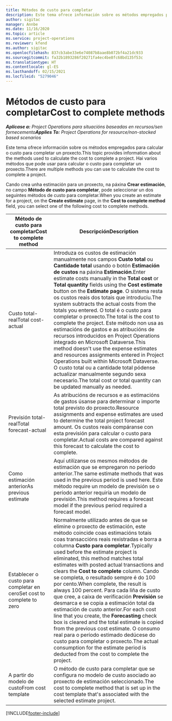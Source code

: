 ```yaml
---
title: Métodos de custo para completar
description: Este tema ofrece información sobre os métodos empregados para calcular o custo para completar un proxecto.
author: sigitac
manager: Annbe
ms.date: 11/16/2020
ms.topic: article
ms.service: project-operations
ms.reviewer: kfend
ms.author: sigitac
ms.openlocfilehash: 837cb3abe33e6e74087b8aae8b072bf4a21dc933
ms.sourcegitcommit: fa32b1893286f20271fa4ec4be8fc68bd135f53c
ms.translationtype: HT
ms.contentlocale: gl-ES
ms.lasthandoff: 02/15/2021
ms.locfileid: "5279046"
---
```

# <a name="cost-to-complete-methods"></a><span data-ttu-id="92f00-103">Métodos de custo para completar</span><span class="sxs-lookup"><span data-stu-id="92f00-103">Cost to complete methods</span></span>

<span data-ttu-id="92f00-104">_**Aplícase a:** Project Operations para situacións baseadas en recursos/sen fornecemento_</span><span class="sxs-lookup"><span data-stu-id="92f00-104">_**Applies To:** Project Operations for resource/non-stocked based scenarios_</span></span>

<span data-ttu-id="92f00-105">Este tema ofrece información sobre os métodos empregados para calcular o custo para completar un proxecto.</span><span class="sxs-lookup"><span data-stu-id="92f00-105">This topic provides information about the methods used to calculate the cost to complete a project.</span></span> <span data-ttu-id="92f00-106">Hai varios métodos que pode usar para calcular o custo para completar un proxecto.</span><span class="sxs-lookup"><span data-stu-id="92f00-106">There are multiple methods you can use to calculate the cost to complete a project.</span></span> 

<span data-ttu-id="92f00-107">Cando crea unha estimación para un proxecto, na páxina **Crear estimación**, no campo **Método de custo para completar**, pode seleccionar un dos seguintes métodos de custo para completar.</span><span class="sxs-lookup"><span data-stu-id="92f00-107">When you create an estimate for a project, on the **Create estimate** page, in the **Cost to complete method** field, you can select one of the following cost to complete methods.</span></span>

| <span data-ttu-id="92f00-108">Método de custo para completar</span><span class="sxs-lookup"><span data-stu-id="92f00-108">Cost to complete method</span></span>    | <span data-ttu-id="92f00-109">Descripción</span><span class="sxs-lookup"><span data-stu-id="92f00-109">Description</span></span>                                                                                                                                                                                                                                                                                                                                                                                                                                                                                        |
|------------------------------|----------------------------------------------------------------------------------------------------------------------------------------------------------------------------------------------------------------------------------------------------------------------------------------------------------------------------------------------------------------------------------------------------------------------------------------------------------------------------------------------------|
| <span data-ttu-id="92f00-110">Custo total-real</span><span class="sxs-lookup"><span data-stu-id="92f00-110">Total cost-actual</span></span>            | <span data-ttu-id="92f00-111">Introduza os custos de estimación manualmente nos campos **Custo total** ou **Cantidade total** usando o botón **Estimación de custos** na páxina **Estimación**.</span><span class="sxs-lookup"><span data-stu-id="92f00-111">Enter estimate costs manually in the **Total cost** or **Total quantity** fields using the **Cost estimate** button on the **Estimate page**.</span></span> <span data-ttu-id="92f00-112">O sistema resta os custos reais dos totais que introduciu.</span><span class="sxs-lookup"><span data-stu-id="92f00-112">The system subtracts the actual costs from the totals you entered.</span></span> <span data-ttu-id="92f00-113">O total é o custo para completar o proxecto.</span><span class="sxs-lookup"><span data-stu-id="92f00-113">The total is the cost to complete the project.</span></span> <span data-ttu-id="92f00-114">Este método non usa as estimacións de gastos e as atribucións de recursos introducidos en Project Operations integrado en Microsoft Dataverse.</span><span class="sxs-lookup"><span data-stu-id="92f00-114">This method doesn't use the expense estimates and resources assignments entered in Project Operations built within Microsoft Dataverse.</span></span> <span data-ttu-id="92f00-115">O custo total ou a cantidade total pódense actualizar manualmente segundo sexa necesario.</span><span class="sxs-lookup"><span data-stu-id="92f00-115">The total cost or total quantity can be updated manually as needed.</span></span>  |
| <span data-ttu-id="92f00-116">Previsión total-real</span><span class="sxs-lookup"><span data-stu-id="92f00-116">Total forecast-actual</span></span>        | <span data-ttu-id="92f00-117">As atribucións de recursos e as estimacións de gastos úsanse para determinar o importe total previsto do proxecto.</span><span class="sxs-lookup"><span data-stu-id="92f00-117">Resource assignments and expense estimates are used to determine the total project forecast amount.</span></span> <span data-ttu-id="92f00-118">Os custos reais compáranse con esta previsión para calcular o custo para completar.</span><span class="sxs-lookup"><span data-stu-id="92f00-118">Actual costs are compared against this forecast to calculate the cost to complete.</span></span>                                                                                                                                                                                                                                                                          |
| <span data-ttu-id="92f00-119">Como estimación anterior</span><span class="sxs-lookup"><span data-stu-id="92f00-119">As previous estimate</span></span>         | <span data-ttu-id="92f00-120">Aquí utilízanse os mesmos métodos de estimación que se empregaron no período anterior.</span><span class="sxs-lookup"><span data-stu-id="92f00-120">The same estimate methods that was used in the previous period is used here.</span></span> <span data-ttu-id="92f00-121">Este método require un modelo de previsión se o período anterior requiría un modelo de previsión.</span><span class="sxs-lookup"><span data-stu-id="92f00-121">This method requires a forecast model if the previous period required a forecast model.</span></span>                                                                                                                                                                                                                                                                                                                           |
| <span data-ttu-id="92f00-122">Establecer o custo para completar en cero</span><span class="sxs-lookup"><span data-stu-id="92f00-122">Set cost to complete to zero</span></span> | <span data-ttu-id="92f00-123">Normalmente utilizado antes de que se elimine o proxecto de estimación, este método coincide coas estimacións totais coas transaccións reais rexistradas e borra a columna **Custo para completar**.</span><span class="sxs-lookup"><span data-stu-id="92f00-123">Typically used before the estimate project is eliminated, this method matches total estimates with posted actual transactions and clears the **Cost to complete** column.</span></span> <span data-ttu-id="92f00-124">Cando se completa, o resultado sempre é do 100 por cento.</span><span class="sxs-lookup"><span data-stu-id="92f00-124">When complete, the result is always 100 percent.</span></span> <span data-ttu-id="92f00-125">Para cada liña de custo que cree, a caixa de verificación **Previsión** se desmarca e se copia a estimación total da estimación de custo anterior.</span><span class="sxs-lookup"><span data-stu-id="92f00-125">For each cost line that you create, the **Forecasting** check box is cleared and the total estimate is copied from the previous cost estimate.</span></span> <span data-ttu-id="92f00-126">O consumo real para o período estimado dedúcese do custo para completar o proxecto.</span><span class="sxs-lookup"><span data-stu-id="92f00-126">The actual consumption for the estimate period is deducted from the cost to complete the project.</span></span>              |
| <span data-ttu-id="92f00-127">A partir do modelo de custo</span><span class="sxs-lookup"><span data-stu-id="92f00-127">From cost template</span></span>           | <span data-ttu-id="92f00-128">O método de custo para completar que se configura no modelo de custo asociado ao proxecto de estimación seleccionado.</span><span class="sxs-lookup"><span data-stu-id="92f00-128">The cost to complete method that is set up in the cost template that's associated with the selected estimate project.</span></span>                                                                                                                                                                                                                                                                                                                                                                          |


[!INCLUDE[footer-include](../includes/footer-banner.md)]